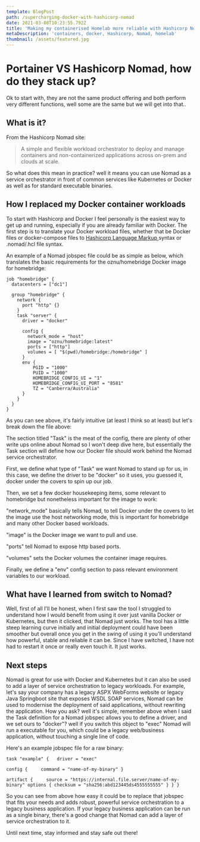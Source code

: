 ```yaml
---
template: BlogPost
path: /supercharging-docker-with-hashicorp-nomad
date: 2021-03-08T10:23:55.792Z
title: 'Making my containerised Homelab more reliable with Hashicorp Nomad '
metaDescription: 'containers, docker, Hashicorp, Nomad, homelab'
thumbnail: /assets/featured.jpg
---
```

# Portainer VS Hashicorp Nomad, how do they stack up?

Ok to start with, they are not the same product offering and both perform very different functions, well some are the same but we will get into that..

## What is it?

From the Hashicorp Nomad site:

> A simple and flexible workload orchestrator to deploy and manage containers and non-containerized applications across on-prem and clouds at scale.

So what does this mean in practice? well it means you can use Nomad as a service orchestrator in front of common services like Kubernetes or Docker as well as for standard executable binaries.

## How I replaced my Docker container workloads

To start with Hashicorp and Docker I feel personally is the easiest way to get up and running, especially if you are already familiar with Docker. The first step is to translate your Docker workload files, whether that be Docker files or docker-compose files to [Hashicorp Language Markup ](https://www.nomadproject.io/docs/job-specification)syntax or .nomad/.hcl file syntax.

An example of a Nomad jobspec file could be as simple as below, which translates the basic requirements for the oznu/homebridge Docker image for homebridge:

```
job "homebridge" {
  datacenters = ["dc1"]

  group "homebridge" {
    network {
      port "http" {}
    }  
    task "server" {
      driver = "docker"

      config {
        network_mode = "host"
        image = "oznu/homebridge:latest"
        ports = ["http"]
        volumes = [ "$(pwd)/homebridge:/homebridge" ]
      }
      env {
          PGID = "1000"
          PUID = "1000"
          HOMEBRIDGE_CONFIG_UI = "1"
          HOMEBRIDGE_CONFIG_UI_PORT = "8581"
          TZ = "Canberra/Australia"
      }
    }
  }
}
```

As you can see above, it's fairly intuitive (at least I think so at least) but let's break down the file above:

The section titled "Task" is the meat of the config, there are plenty of other write ups online about Nomad so I won't deep dive here, but essentially the Task section will define how our Docker file should work behind the Nomad service orchestrator.

First, we define what type of "Task" we want Nomad to stand up for us, in this case, we define the driver to be "docker" so it uses, you guessed it, docker under the covers to spin up our job.

Then, we set a few docker housekeeping items, some relevant to homebridge but nonetheless important for the image to work:

"network_mode" basically tells Nomad, to tell Docker under the covers to let the image use the host networking mode, this is important for homebridge and many other Docker based workloads.

"image" is the Docker image we want to pull and use.

"ports" tell Nomad to expose http based ports.

"volumes" sets the Docker volumes the container image requires.

Finally, we define a "env" config section to pass relevant environment variables to our workload.

## What have I learned from switch to Nomad?

Well, first of all I'll be honest, when I first saw the tool I struggled to understand how I would benefit from using it over just vanilla Docker or Kubernetes, but then it clicked, that Nomad just works. The tool has a little steep learning curve initially and initial deployment could have been smoother but overall once you get in the swing of using it you'll understand how powerful, stable and reliable it can be. Since I have switched, I have not had to restart it once or really even touch it. It just works. 

## Next steps

Nomad is great for use with Docker and Kubernetes but it can also be used to add a layer of service orchestration to legacy workloads. For example, let's say your company has a legacy ASPX WebForms website or legacy Java Springboot site that exposes WSDL SOAP services, Nomad can be used to modernise the deployment of said applications, without rewriting the application. How you ask? well it's simple, remember above when I said the Task definition for a Nomad jobspec allows you to define a driver, and we set ours to "docker"? well if you switch this object to "exec" Nomad will run a executable for you, which could be a legacy web/business application, without touching a single line of code.

Here's an example jobspec file for a raw binary:

`task "example" {   driver = "exec"`

`config {     command = "name-of-my-binary"
  }`

`artifact {     source = "https://internal.file.server/name-of-my-binary"
    options {
      checksum = "sha256:abd123445ds4555555555"
    }
  }
}`

So you can see from above how easy it could be to replace that jobspec that fits your needs and adds robust, powerful service orchestration to a legacy business application. If your legacy business application can be run as a single binary, there's a good change that Nomad can add a layer of service orchestration to it.

Until next time, stay informed and stay safe out there!

